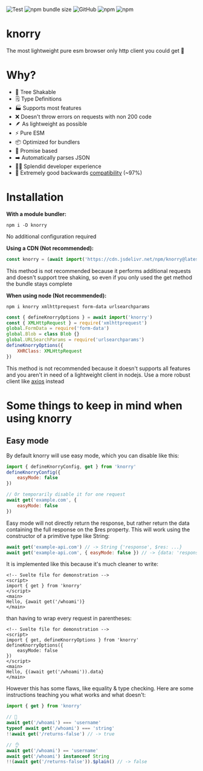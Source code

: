![Test](https://img.shields.io/github/actions/workflow/status/greencoder001/knorry/test.yaml?style=flat-square)
![npm bundle size](https://img.shields.io/bundlephobia/minzip/knorry?color=bright-green&label=Full%20bundle%20minzipped%3A&style=flat-square)
![GitHub](https://img.shields.io/github/license/greencoder001/knorry?color=bright-green&style=flat-square)
![npm](https://img.shields.io/npm/dw/knorry?style=flat-square)
![npm](https://img.shields.io/npm/v/knorry?label=Version&style=flat-square)

# knorry
 The most lightweight pure esm browser only http client you could get 🚀

# Why?
- 🌳 Tree Shakable
- 🗒️ Type Definitions
- 🏭 Supports most features
- ❌ Doesn't throw errors on requests with non 200 code
- 🪶 As lightweight as possible
- ⚡ Pure ESM
- 📦 Optimized for bundlers
- 🤝 Promise based
- ➡️ Automatically parses JSON
- 👨‍💻 Splendid developer experience
- 🚀 Extremely good backwards [compatibility](https://caniuse.com/es6) (~97%)

# Installation
**With a module bundler:**
```shell
npm i -D knorry
```
No additional configuration required

**Using a CDN (Not recommended):**
```javascript
const knorry = (await import('https://cdn.jsdelivr.net/npm/knorry@latest')).default
```
This method is not recommended because it performs additional requests and doesn't support tree shaking, so even if you only used the get method the bundle stays complete

**When using node (Not recommended):**
```shell
npm i knorry xmlhttprequest form-data urlsearchparams
```
```javascript
const { defineKnorryOptions } = await import('knorry')
const { XMLHttpRequest } = require('xmlhttprequest')
global.FormData = require('form-data')
global.Blob = class Blob {}
global.URLSearchParams = require('urlsearchparams')
defineKnorryOptions({
    XHRClass: XMLHttpRequest
})
```
This method is not recommended because it doesn't supports all features and you aren't in need of a lightweight client in nodejs. Use a more robust client like [axios](https://npmjs.com/package/axios) instead

# Some things to keep in mind when using knorry
## Easy mode
By default knorry will use easy mode, which you can disable like this:
```js
import { defineKnorryConfig, get } from 'knorry'
defineKnorryConfig({
    easyMode: false
})

// Or temporarily disable it for one request
await get('example.com', {
    easyMode: false
})
```
Easy mode will not directly return the response, but rather return the data containing the full response on the $res property. This will work using the constructor of a primitive type like String:
```js
await get('example-api.com') // -> String {'response', $res: ...}
await get('example-api.com', { easyMode: false }) // -> {data: 'response', ...}
```
It is implemented like this because it's much cleaner to write:
```svelte
<!-- Svelte file for demonstration -->
<script>
import { get } from 'knorry'
</script>
<main>
Hello, {await get('/whoami')}
</main>
```
than having to wrap every request in parentheses:
```svelte
<!-- Svelte file for demonstration -->
<script>
import { get, defineKnorryOptions } from 'knorry'
defineKnorryOptions({
    easyMode: false
})
</script>
<main>
Hello, {(await get('/whoami')).data}
</main>
```

However this has some flaws, like equality & type checking. Here are some instructions teaching you what works and what doesn't:
```js
import { get } from 'knorry'

// 💩
await get('/whoami') === 'username'
typeof await get('/whoami') === 'string'
!!await get('/returns-false') // -> true

// 👌
await get('/whoami') == 'username'
await get('/whoami') instanceof String
!!(await get('/returns-false')).$plain() // -> false
```